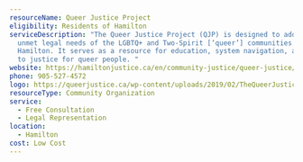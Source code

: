 ```yaml
---
resourceName: Queer Justice Project
eligibility: Residents of Hamilton
serviceDescription: "The Queer Justice Project (QJP) is designed to address
  unmet legal needs of the LGBTQ+ and Two-Spirit [‘queer’] communities in
  Hamilton. It serves as a resource for education, system navigation, and access
  to justice for queer people. "
website: https://hamiltonjustice.ca/en/community-justice/queer-justice/ 
phone: 905-527-4572
logo: https://queerjustice.ca/wp-content/uploads/2019/02/TheQueerJusticeProject_Logo_PurpleMaroon.png
resourceType: Community Organization
service:
  - Free Consultation
  - Legal Representation
location:
  - Hamilton
cost: Low Cost
---
```

